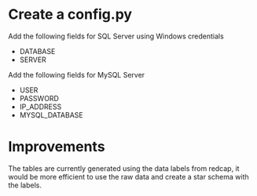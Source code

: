 # Create a config.py 
Add the following fields for SQL Server using Windows credentials
* DATABASE
* SERVER

Add the following fields for MySQL Server
* USER
* PASSWORD
* IP_ADDRESS
* MYSQL_DATABASE

# Improvements
The tables are currently generated using the data labels from redcap, it would be more efficient to use the raw data and create a star schema with the labels.